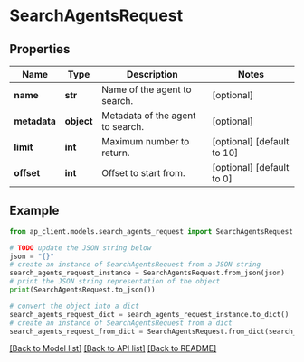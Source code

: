 # SearchAgentsRequest


## Properties

Name | Type | Description | Notes
------------ | ------------- | ------------- | -------------
**name** | **str** | Name of the agent to search. | [optional] 
**metadata** | **object** | Metadata of the agent to search. | [optional] 
**limit** | **int** | Maximum number to return. | [optional] [default to 10]
**offset** | **int** | Offset to start from. | [optional] [default to 0]

## Example

```python
from ap_client.models.search_agents_request import SearchAgentsRequest

# TODO update the JSON string below
json = "{}"
# create an instance of SearchAgentsRequest from a JSON string
search_agents_request_instance = SearchAgentsRequest.from_json(json)
# print the JSON string representation of the object
print(SearchAgentsRequest.to_json())

# convert the object into a dict
search_agents_request_dict = search_agents_request_instance.to_dict()
# create an instance of SearchAgentsRequest from a dict
search_agents_request_from_dict = SearchAgentsRequest.from_dict(search_agents_request_dict)
```
[[Back to Model list]](../README.md#documentation-for-models) [[Back to API list]](../README.md#documentation-for-api-endpoints) [[Back to README]](../README.md)


